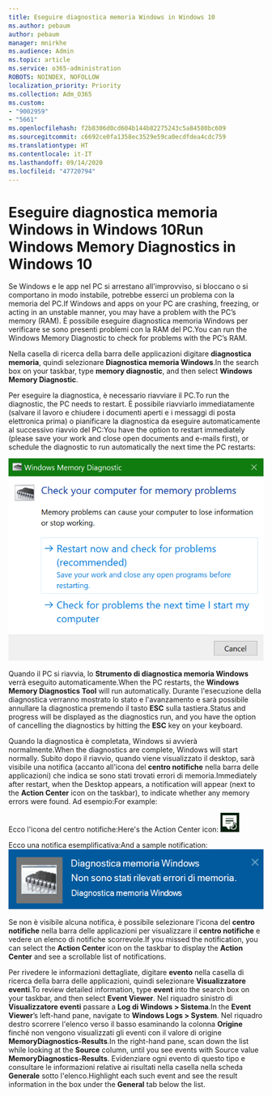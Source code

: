 ```yaml
---
title: Eseguire diagnostica memoria Windows in Windows 10
ms.author: pebaum
author: pebaum
manager: mnirkhe
ms.audience: Admin
ms.topic: article
ms.service: o365-administration
ROBOTS: NOINDEX, NOFOLLOW
localization_priority: Priority
ms.collection: Adm_O365
ms.custom:
- "9002959"
- "5661"
ms.openlocfilehash: f2b8306d0cd604b144b82275243c5a84580bc609
ms.sourcegitcommit: c6692ce0fa1358ec3529e59ca0ecdfdea4cdc759
ms.translationtype: HT
ms.contentlocale: it-IT
ms.lasthandoff: 09/14/2020
ms.locfileid: "47720794"
---
```

# <a name="run-windows-memory-diagnostics-in-windows-10"></a><span data-ttu-id="05a70-102">Eseguire diagnostica memoria Windows in Windows 10</span><span class="sxs-lookup"><span data-stu-id="05a70-102">Run Windows Memory Diagnostics in Windows 10</span></span>

<span data-ttu-id="05a70-103">Se Windows e le app nel PC si arrestano all'improvviso, si bloccano o si comportano in modo instabile, potrebbe esserci un problema con la memoria del PC.</span><span class="sxs-lookup"><span data-stu-id="05a70-103">If Windows and apps on your PC are crashing, freezing, or acting in an unstable manner, you may have a problem with the PC’s memory (RAM).</span></span> <span data-ttu-id="05a70-104">È possibile eseguire diagnostica memoria Windows per verificare se sono presenti problemi con la RAM del PC.</span><span class="sxs-lookup"><span data-stu-id="05a70-104">You can run the Windows Memory Diagnostic to check for problems with the PC’s RAM.</span></span>

<span data-ttu-id="05a70-105">Nella casella di ricerca della barra delle applicazioni digitare **diagnostica memoria**, quindi selezionare **Diagnostica memoria Windows**.</span><span class="sxs-lookup"><span data-stu-id="05a70-105">In the search box on your taskbar, type **memory diagnostic**, and then select **Windows Memory Diagnostic**.</span></span> 

<span data-ttu-id="05a70-106">Per eseguire la diagnostica, è necessario riavviare il PC.</span><span class="sxs-lookup"><span data-stu-id="05a70-106">To run the diagnostic, the PC needs to restart.</span></span> <span data-ttu-id="05a70-107">È possibile riavviarlo immediatamente (salvare il lavoro e chiudere i documenti aperti e i messaggi di posta elettronica prima) o pianificare la diagnostica da eseguire automaticamente al successivo riavvio del PC:</span><span class="sxs-lookup"><span data-stu-id="05a70-107">You have the option to restart immediately (please save your work and close open documents and e-mails first), or schedule the diagnostic to run automatically the next time the PC restarts:</span></span>

![Diagnostica memoria Windows](media/windows-memory-diagnostic.png)

<span data-ttu-id="05a70-109">Quando il PC si riavvia, lo **Strumento di diagnostica memoria Windows** verrà eseguito automaticamente.</span><span class="sxs-lookup"><span data-stu-id="05a70-109">When the PC restarts, the **Windows Memory Diagnostics Tool** will run automatically.</span></span> <span data-ttu-id="05a70-110">Durante l'esecuzione della diagnostica verranno mostrato lo stato e l'avanzamento e sarà possibile annullare la diagnostica premendo il tasto **ESC** sulla tastiera.</span><span class="sxs-lookup"><span data-stu-id="05a70-110">Status and progress will be displayed as the diagnostics run, and you have the option of cancelling the diagnostics by hitting the **ESC** key on your keyboard.</span></span>

<span data-ttu-id="05a70-111">Quando la diagnostica è completata, Windows si avvierà normalmente.</span><span class="sxs-lookup"><span data-stu-id="05a70-111">When the diagnostics are complete, Windows will start normally.</span></span>
<span data-ttu-id="05a70-112">Subito dopo il riavvio, quando viene visualizzato il desktop, sarà visibile una notifica (accanto all'icona del **centro notifiche** nella barra delle applicazioni) che indica se sono stati trovati errori di memoria.</span><span class="sxs-lookup"><span data-stu-id="05a70-112">Immediately after restart, when the Desktop appears, a notification will appear (next to the **Action Center** icon on the taskbar), to indicate whether any memory errors were found.</span></span> <span data-ttu-id="05a70-113">Ad esempio:</span><span class="sxs-lookup"><span data-stu-id="05a70-113">For example:</span></span>

<span data-ttu-id="05a70-114">Ecco l'icona del centro notifiche:</span><span class="sxs-lookup"><span data-stu-id="05a70-114">Here's the Action Center icon:</span></span> ![Icona del centro notifiche](media/action-center-icon.png) 

<span data-ttu-id="05a70-116">Ecco una notifica esemplificativa:</span><span class="sxs-lookup"><span data-stu-id="05a70-116">And a sample notification:</span></span> ![Nessun errore di memoria](media/no-memory-errors.png)

<span data-ttu-id="05a70-118">Se non è visibile alcuna notifica, è possibile selezionare l'icona del **centro notifiche** nella barra delle applicazioni per visualizzare il **centro notifiche** e vedere un elenco di notifiche scorrevole.</span><span class="sxs-lookup"><span data-stu-id="05a70-118">If you missed the notification, you can select the **Action Center** icon  on the taskbar to display the **Action Center** and see a scrollable list of notifications.</span></span>

<span data-ttu-id="05a70-119">Per rivedere le informazioni dettagliate, digitare **evento** nella casella di ricerca della barra delle applicazioni, quindi selezionare **Visualizzatore eventi**.</span><span class="sxs-lookup"><span data-stu-id="05a70-119">To review detailed information, type **event** into the search box on your taskbar, and then select **Event Viewer**.</span></span> <span data-ttu-id="05a70-120">Nel riquadro sinistro di **Visualizzatore eventi** passare a **Log di Windows > Sistema**.</span><span class="sxs-lookup"><span data-stu-id="05a70-120">In the **Event Viewer**’s left-hand pane, navigate to **Windows Logs > System**.</span></span> <span data-ttu-id="05a70-121">Nel riquadro destro scorrere l'elenco verso il basso esaminando la colonna **Origine** finché non vengono visualizzati gli eventi con il valore di origine **MemoryDiagnostics-Results**.</span><span class="sxs-lookup"><span data-stu-id="05a70-121">In the right-hand pane, scan down the list while looking at the **Source** column, until you see events with Source value **MemoryDiagnostics-Results**.</span></span> <span data-ttu-id="05a70-122">Evidenziare ogni evento di questo tipo e consultare le informazioni relative ai risultati nella casella nella scheda **Generale** sotto l'elenco.</span><span class="sxs-lookup"><span data-stu-id="05a70-122">Highlight each such event and see the result information in the box under the **General** tab below the list.</span></span>
